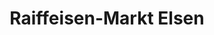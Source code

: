 ---
title: "Raiffeisen-Markt Elsen"
url: /paderborn/raiffeisen-markt-elsen/
shop: Landwirtschaftlich
---